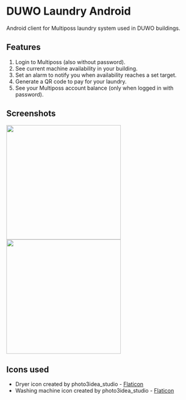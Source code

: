 # DUWO Laundry Android

Android client for Multiposs laundry system used in DUWO buildings. 

## Features

1. Login to Multiposs (also without password).
2. See current machine availability in your building.
3. Set an alarm to notify you when availability reaches a set target.
4. Generate a QR code to pay for your laundry.
5. See your Multiposs account balance (only when logged in with password).

## Screenshots

<img src=https://github.com/user-attachments/assets/1390195d-419d-4cc4-bd35-11cf0326526b width="300" />

<img src=https://github.com/user-attachments/assets/c14b8282-0c33-4a6f-9e4b-ca7e2293e0ab width="300" />

## Icons used

- Dryer icon created by photo3idea_studio - <a href="https://www.flaticon.com/free-icons/dryer" title="dryer icon">Flaticon</a>
- Washing machine icon created by photo3idea_studio - <a href="https://www.flaticon.com/free-icons/washing-machine" title="washing machine icon">Flaticon</a>
